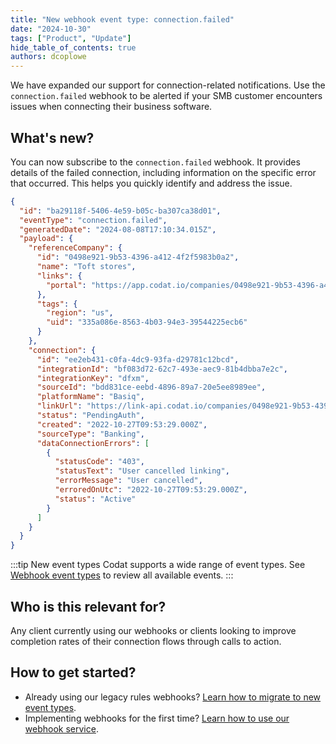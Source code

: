 ```yaml
---
title: "New webhook event type: connection.failed"
date: "2024-10-30"
tags: ["Product", "Update"]
hide_table_of_contents: true
authors: dcoplowe
---
```


We have expanded our support for connection-related notifications. Use the `connection.failed` webhook to be alerted if your SMB customer encounters issues when connecting their business software.

<!--truncate-->

## What's new?

You can now subscribe to the `connection.failed` webhook. It provides details of the failed connection, including information on the specific error that occurred. This helps you quickly identify and address the issue.

```json title="Connection event type schema structure"
{
  "id": "ba29118f-5406-4e59-b05c-ba307ca38d01",
  "eventType": "connection.failed",
  "generatedDate": "2024-08-08T17:10:34.015Z",
  "payload": {
    "referenceCompany": {
      "id": "0498e921-9b53-4396-a412-4f2f5983b0a2",
      "name": "Toft stores",
      "links": {
        "portal": "https://app.codat.io/companies/0498e921-9b53-4396-a412-4f2f5983b0a2/summary"
      },
      "tags": {
        "region": "us",
        "uid": "335a086e-8563-4b03-94e3-39544225ecb6"
      }
    },
    "connection": {
      "id": "ee2eb431-c0fa-4dc9-93fa-d29781c12bcd",
      "integrationId": "bf083d72-62c7-493e-aec9-81b4dbba7e2c",
      "integrationKey": "dfxm",
      "sourceId": "bdd831ce-eebd-4896-89a7-20e5ee8989ee",
      "platformName": "Basiq",
      "linkUrl": "https://link-api.codat.io/companies/0498e921-9b53-4396-a412-4f2f5983b0a2/connections/ee2eb431-c0fa-4dc9-93fa-d29781c12bcd/start",
      "status": "PendingAuth",
      "created": "2022-10-27T09:53:29.000Z",
      "sourceType": "Banking",
      "dataConnectionErrors": [
        {
          "statusCode": "403",
          "statusText": "User cancelled linking",
          "errorMessage": "User cancelled",
          "erroredOnUtc": "2022-10-27T09:53:29.000Z",
          "status": "Active"
        }
      ]
    }
  }
}
```

:::tip New event types
Codat supports a wide range of event types. See [Webhook event types](/using-the-api/webhooks/event-types) to review all available events.
:::

## Who is this relevant for?

Any client currently using our webhooks or clients looking to improve completion rates of their connection flows through calls to action. 

## How to get started?

- Already using our legacy rules webhooks? [Learn how to migrate to new event types](/using-the-api/webhooks/migrating-to-new-event-types).
- Implementing webhooks for the first time? [Learn how to use our webhook service](/using-the-api/webhooks/create-consumer).
